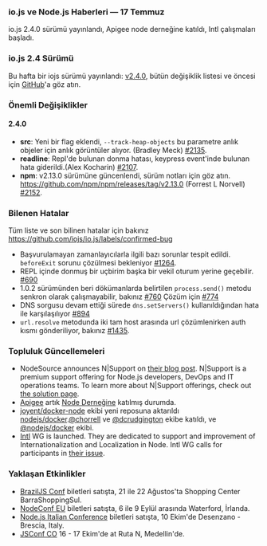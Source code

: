 ### io.js ve Node.js Haberleri — 17 Temmuz
io.js 2.4.0 sürümü yayınlandı, Apigee node derneğine katıldı, Intl çalışmaları başladı.

### io.js 2.4 Sürümü

Bu hafta bir iojs sürümü yayınlandı: [v2.4.0](https://iojs.org/dist/v2.4.0/), bütün değişiklik listesi ve öncesi için [GitHub](https://github.com/nodejs/io.js/blob/master/CHANGELOG.md)'a göz atın.

### Önemli Değişiklikler

#### 2.4.0

* **src**: Yeni bir flag eklendi, `--track-heap-objects` bu parametre anlık objeler için anlık görüntüler alıyor. (Bradley Meck) [#2135](https://github.com/nodejs/io.js/pull/2135).
* **readline**: Repl'de bulunan donma hatası, keypress event'inde bulunan hata giderildi.(Alex Kocharin) [#2107](https://github.com/nodejs/io.js/pull/2107).
* **npm**: v2.13.0 sürümüne güncenlendi, sürüm notları için göz atın. <https://github.com/npm/npm/releases/tag/v2.13.0> (Forrest L Norvell) [#2152](https://github.com/nodejs/io.js/pull/2152).

### Bilenen Hatalar

Tüm liste ve son bilinen hatalar için bakınız https://github.com/iojs/io.js/labels/confirmed-bug 

* Başvurulamayan zamanlayıcılarla ilgili bazı sorunlar tespit edildi. `beforeExit` sorunu çözülmesi bekleniyor  [#1264](https://github.com/iojs/io.js/issues/1264).
* REPL içinde donmuş bir uçbirim başka bir vekil oturum yerine geçebilir. [#690](https://github.com/iojs/io.js/issues/690)
* 1.0.2 sürümünden beri dökümanlarda belirtilen `process.send()` metodu senkron olarak çalışmayabilir, bakınız [#760](https://github.com/iojs/io.js/issues/760) Çözüm için [#774](https://github.com/iojs/io.js/issues/774)
* DNS sorgusu devam ettiği sürede `dns.setServers()` kullanıldığından hata ile karşılaşılıyor [#894](https://github.com/iojs/io.js/issues/894)
* `url.resolve` metodunda iki tam host arasında url çözümlenirken auth kısmı gönderiliyor, bakınız [#1435](https://github.com/iojs/io.js/issues/1435).


### Topluluk Güncellemeleri

* NodeSource announces N|Support on [their blog post](https://nodesource.com/blog/nodesource-announces-nsupport). N|Support is a premium support offering for Node.js developers, DevOps and IT operations teams. To learn more about N|Support offerings, check out [the solution page](https://nodesource.com/products/nsupport).
* [Apigee](https://apigee.com/) artık [Node Derneğine](https://github.com/nodejs/nodejs.org/pull/151) katılmış durumda.
* [joyent/docker-node](https://github.com/joyent/docker-node) ekibi yeni reposuna aktarıldı [nodejs/docker](https://github.com/nodejs/docker-iojs).[@chorrell](https://github.com/chorrell) ve [@dcrudgington](https://github.com/dcrudgington) ekibe katıldı, ve [@nodejs/docker](https://github.com/orgs/nodejs/teams/docker) ekibi.
* [Intl](https://github.com/nodejs/intl) WG is launched. They are dedicated to support and improvement of Internationalization and Localization in Node. Intl WG calls for participants in [their issue](https://github.com/nodejs/Intl/issues/5).

### Yaklaşan Etkinlikler

* [BrazilJS Conf](http://braziljs.com.br/) biletleri satışta, 21 ile 22 Ağustos'ta Shopping Center BarraShoppingSul.
* [NodeConf EU](http://nodeconf.eu/) biletleri satışta, 6 ile 9 Eylül arasında Waterford, İrlanda.
* [Node.js Italian Conference](http://nodejsconf.it/) biletleri satışta, 10 Ekim'de Desenzano - Brescia, Italy.
* [JSConf CO](http://www.jsconf.co/) 16 - 17 Ekim'de at Ruta N, Medellin'de.


